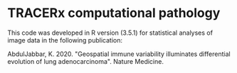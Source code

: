 # TRACERx computational pathology 

This code was developed in R version (3.5.1) for statistical analyses of image data in the following publication: 

AbdulJabbar, K. 2020. "Geospatial immune variability illuminates differential evolution of  lung adenocarcinoma". Nature Medicine. 
